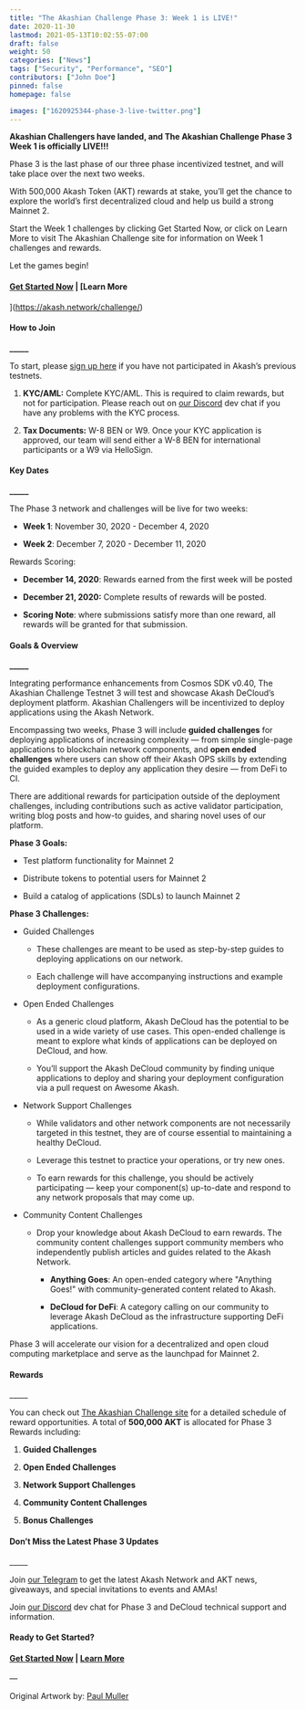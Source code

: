 ```yaml
---
title: "The Akashian Challenge Phase 3: Week 1 is LIVE!"
date: 2020-11-30
lastmod: 2021-05-13T10:02:55-07:00
draft: false
weight: 50
categories: ["News"]
tags: ["Security", "Performance", "SEO"]
contributors: ["John Doe"]
pinned: false
homepage: false

images: ["1620925344-phase-3-live-twitter.png"]
---
```

  
**Akashian Challengers have landed, and The Akashian Challenge Phase 3 Week 1 is officially LIVE!!!**  

Phase 3 is the last phase of our three phase incentivized testnet, and will take place over the next two weeks.   
  
With 500,000 Akash Token (AKT) rewards at stake, you’ll get the chance to explore the world’s first decentralized cloud and help us build a strong Mainnet 2.  
  
Start the Week 1 challenges by clicking Get Started Now, or click on Learn More to visit The Akashian Challenge site for information on Week 1 challenges and rewards.

Let the games begin!  
  

#### [**Get Started Now**](https://docs.akash.network/v/master/testnet-challenges/testnet-challenges) **|** [**Learn More**  
](https://akash.network/challenge/)

#### **How to Join**  
**\_\_\_\_\_**

To start, please [sign up here](https://app.akash.network/signup) if you have not participated in Akash’s previous testnets.

1.  **KYC/AML:** Complete KYC/AML. This is required to claim rewards, but not for participation. Please reach out on [our Discord](https://discord.akash.network/) dev chat if you have any problems with the KYC process.  
    
2.  **Tax Documents:** W-8 BEN or W9. Once your KYC application is approved, our team will send either a W-8 BEN for international participants or a W9 via HelloSign.  
    

#### **Key Dates**  
**\_\_\_\_\_**

The Phase 3 network and challenges will be live for two weeks:

*   **Week 1**: November 30, 2020 - December 4, 2020
    
*   **Week 2**: December 7, 2020 - December 11, 2020
    

Rewards Scoring:

*   **December 14, 2020**: Rewards earned from the first week will be posted
    
*   **December 21, 2020:** Complete results of rewards will be posted.
    
*   **Scoring Note**: where submissions satisfy more than one reward, all rewards will be granted for that submission.
    

#### **Goals & Overview**  
**\_\_\_\_\_**

Integrating performance enhancements from Cosmos SDK v0.40, The Akashian Challenge Testnet 3 will test and showcase Akash DeCloud’s deployment platform. Akashian Challengers will be incentivized to deploy applications using the Akash Network.

Encompassing two weeks, Phase 3 will include **guided challenges** for deploying applications of increasing complexity — from simple single-page applications to blockchain network components, and **open ended challenges** where users can show off their Akash OPS skills by extending the guided examples to deploy any application they desire — from DeFi to CI.

There are additional rewards for participation outside of the deployment challenges, including contributions such as active validator participation, writing blog posts and how-to guides, and sharing novel uses of our platform.

**Phase 3 Goals:**

*   Test platform functionality for Mainnet 2
    
*   Distribute tokens to potential users for Mainnet 2
    
*   Build a catalog of applications (SDLs) to launch Mainnet 2
    

**Phase 3 Challenges:**

*   Guided Challenges 
    
    *   These challenges are meant to be used as step-by-step guides to deploying applications on our network.
        
    *   Each challenge will have accompanying instructions and example deployment configurations.  
        
*   Open Ended Challenges
    
    *   As a generic cloud platform, Akash DeCloud has the potential to be used in a wide variety of use cases. This open-ended challenge is meant to explore what kinds of applications can be deployed on DeCloud, and how.
        
    *   You’ll support the Akash DeCloud community by finding unique applications to deploy and sharing your deployment configuration via a pull request on Awesome Akash.  
        
*   Network Support Challenges
    
    *   While validators and other network components are not necessarily targeted in this testnet, they are of course essential to maintaining a healthy DeCloud. 
        
    *   Leverage this testnet to practice your operations, or try new ones.
        
    *   To earn rewards for this challenge, you should be actively participating — keep your component(s) up-to-date and respond to any network proposals that may come up.  
        
*   Community Content Challenges
    
    *   Drop your knowledge about Akash DeCloud to earn rewards. The community content challenges support community members who independently publish articles and guides related to the Akash Network. 
        
        *   **Anything Goes**: An open-ended category where "Anything Goes!" with community-generated content related to Akash. 
            
        *   **DeCloud for DeFi**: A category calling on our community to leverage Akash DeCloud as the infrastructure supporting DeFi applications. 
            

Phase 3 will accelerate our vision for a decentralized and open cloud computing marketplace and serve as the launchpad for Mainnet 2.   

#### **Rewards**  
\_\_\_\_\_

You can check out [The Akashian Challenge site](https://akash.network/challenge/) for a detailed schedule of reward opportunities. A total of **500,000 AKT** is allocated for Phase 3 Rewards including:

1.  **Guided Challenges**
    
2.  **Open Ended Challenges**
    
3.  **Network Support Challenges**
    
4.  **Community Content Challenges**
    
5.  **Bonus Challenges**
    

#### **Don’t Miss the Latest Phase 3 Updates**  
\_\_\_\_\_

Join [our Telegram](https://t.me/AkashNW) to get the latest Akash Network and AKT news, giveaways, and special invitations to events and AMAs!   

Join [our Discord](https://discord.akash.network/) dev chat for Phase 3 and DeCloud technical support and information.

####   
**Ready to Get Started?**

#### [**Get Started Now**](https://docs.akash.network/v/master/testnet-challenges/testnet-challenges) **|** [**Learn More**](https://akash.network/challenge/)

  
—  
  
  
Original Artwork by: [Paul Muller](http://instagram.com/paul_muller)